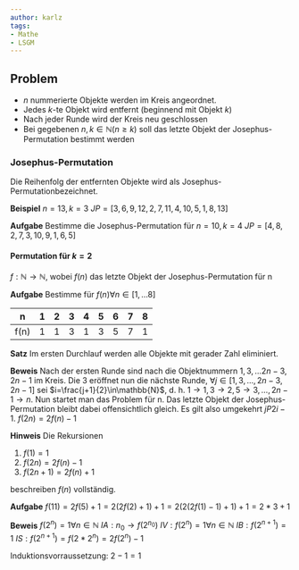 ```yaml
---
author: karlz
tags:
- Mathe
- LSGM
---
```


## Problem

- $n$ nummerierte Objekte werden im Kreis angeordnet.
- Jedes $k$-te Objekt wird entfernt (beginnend mit Objekt $k$)
- Nach jeder Runde wird der Kreis neu geschlossen
- Bei gegebenen $n,k\in\mathbb{N} (n\ge k)$ soll das letzte Objekt der Josephus-Permutation bestimmt werden

### Josephus-Permutation

Die Reihenfolg der entfernten Objekte wird als Josephus-Permutationbezeichnet.

**Beispiel**
$n=13,k=3$
$JP=[3,6,9,12,2,7,11,4,10,5,1,8,13]$

**Aufgabe**
Bestimme die Josephus-Permutation für $n=10,k=4$
$JP=[4,8,2,7,3,10,9,1,6,5]$

#### Permutation für $k=2$

$f:\mathbb{N}\to\mathbb{N}$, wobei $f(n)$ das letzte Objekt der Josephus-Permutation für n

**Aufgabe**
Bestimme für $f(n)\forall n\in[1,\dots8]$

| n    | 1   | 2   | 3   | 4   | 5   | 6   | 7   | 8   |
| ---- | --- | --- | --- | --- | --- | --- | --- | --- |
| f(n) | 1   | 1   | 3   | 1   | 3   | 5   | 7   | 1   |

**Satz**
Im ersten Durchlauf werden alle Objekte mit gerader Zahl eliminiert.

**Beweis**
Nach der ersten Runde sind nach die Objektnummern $1,3,\dots2n-3,2n-1$ im Kreis. Die 3 eröffnet nun die nächste Runde, $\forall j\in[1,3,\dots,2n-3,2n-1]$ sei $i=\frac{j+1}{2}\in\mathbb{N}$, d. h. $1\to1,3\to2,5\to3,\dots,2n-1\to n$. Nun startet man das Problem für n. Das letzte Objekt der Josephus-Permutation bleibt dabei offensichtlich gleich. Es gilt also umgekehrt $jP2i-1$.
$f(2n)=2f(n)-1$

**Hinweis**
Die Rekursionen
1. $f(1)=1$
2. $f(2n)=2f(n)-1$
3. $f(2n+1)=2f(n)+1$

beschreiben $f(n)$ vollständig.

**Aufgabe**
$f(11)=2f(5)+1=2(2f(2)+1)+1=2(2(2f(1)-1)+1)+1=2*3+1$

**Beweis**
$f(2^n)=1\forall n\in\mathbb{N}$
$IA: n_0\to f(2^{n_0})$
$IV: f(2^n)=1\forall n\in\mathbb{N}$
$IB: f(2^{n+1})=1$
$IS: f(2^{n+1})=f(2*2^n)=2f(2^n)-1$

Induktionsvorraussetzung: $2-1=1$